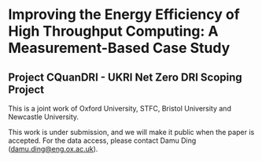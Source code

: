 # Improving the Energy Efficiency of High Throughput Computing: A Measurement-Based Case Study

## Project CQuanDRI - UKRI Net Zero DRI Scoping Project
This is a joint work of Oxford University, STFC, Bristol University and Newcastle University.

This work is under submission, and we will make it public when the paper is accepted.
For the data access, please contact Damu Ding (damu.ding@eng.ox.ac.uk).
